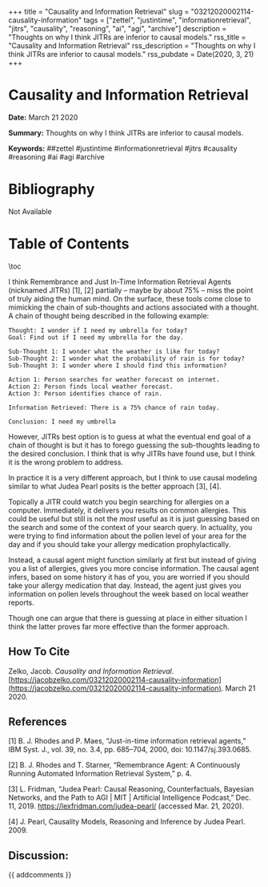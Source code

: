 +++
title = "Causality and Information Retrieval"
slug = "03212020002114-causality-information"
tags = ["zettel", "justintime", "informationretrieval", "jitrs", "causality", "reasoning", "ai", "agi", "archive"]
description = "Thoughts on why I think JITRs are inferior to causal models."
rss_title = "Causality and Information Retrieval"
rss_description = "Thoughts on why I think JITRs are inferior to causal models."
rss_pubdate = Date(2020, 3, 21)
+++



Causality and Information Retrieval
=========

**Date:** March 21 2020

**Summary:** Thoughts on why I think JITRs are inferior to causal models.

**Keywords:** ##zettel #justintime #informationretrieval #jitrs #causality #reasoning #ai #agi #archive

Bibliography
==========

Not Available

Table of Contents
=========

\toc

I think Remembrance and Just In-Time Information Retrieval Agents (nicknamed JITRs) [1], [2] partially – maybe by about 75% – miss the point of truly aiding the human mind. On the surface, these tools come close to mimicking the chain of sub-thoughts and actions associated with a thought. A chain of thought being described in the following example: 

```
Thought: I wonder if I need my umbrella for today?
Goal: Find out if I need my umbrella for the day.

Sub-Thought 1: I wonder what the weather is like for today?
Sub-Thought 2: I wonder what the probability of rain is for today?
Sub-Thought 3: I wonder where I should find this information?

Action 1: Person searches for weather forecast on internet.
Action 2: Person finds local weather forecast.
Action 3: Person identifies chance of rain.

Information Retrieved: There is a 75% chance of rain today.

Conclusion: I need my umbrella
```

However, JITRs best option is to guess at what the eventual end goal of a chain of thought is but it has to forego guessing the sub-thoughts leading to the desired conclusion. I think that is why JITRs have found use, but I think it is the wrong problem to address. 

In practice it is a very different approach, but I think to use causal modeling similar to what Judea Pearl posits is the better approach [3], [4].

Topically a JITR could watch you begin searching for allergies on a computer. Immediately, it delivers you results on common allergies. This could be useful but still is not the *most* useful as it is just guessing based on the search and some of the context of your search query. In actuality, you were trying to find information about the pollen level of your area for the day and if you should take your allergy medication prophylactically.

Instead, a causal agent might function similarly at first but instead of giving you a list of allergies, gives you more concise information. The causal agent infers, based on some history it has of you, you are worried if you should take your allergy medication that day. Instead, the agent just gives you information on pollen levels throughout the week based on local weather reports.

Though one can argue that there is guessing at place in either situation I think the latter proves far more effective than the former approach.
## How To Cite

 Zelko, Jacob. _Causality and Information Retrieval_. [https://jacobzelko.com/03212020002114-causality-information](https://jacobzelko.com/03212020002114-causality-information). March 21 2020.
## References

[1] B. J. Rhodes and P. Maes, “Just-in-time information retrieval agents,” IBM Syst. J., vol. 39, no. 3.4, pp. 685–704, 2000, doi: 10.1147/sj.393.0685.

[2] B. J. Rhodes and T. Starner, “Remembrance Agent: A Continuously Running Automated Information Retrieval System,” p. 4.

[3] L. Fridman, “Judea Pearl: Causal Reasoning, Counterfactuals, Bayesian Networks, and the Path to AGI | MIT | Artificial Intelligence Podcast,” Dec. 11, 2019. https://lexfridman.com/judea-pearl/ (accessed Mar. 21, 2020).

[4] J. Pearl, Causality Models, Reasoning and Inference by Judea Pearl. 2009.
## Discussion: 

{{ addcomments }}
